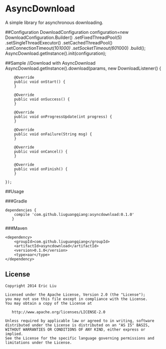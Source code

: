 AsyncDownload
=============

A simple library for asynchronous downloading.

##Configuration
    DownloadConfiguration configuration=new DownloadConfiguration.Builder()
            .setFixedThreadPool(5)
            .setSingleThreadExecutor()
            .setCachedThreadPool()
            .setConnectionTimeout(10*1000)
            .setSocketTimeout(60*1000)
            .build();
    AsyncDownload.getInstance().init(configuration);

##Sample
    //Download with AsyncDownload
    AsyncDownload.getInstance().download(params, new DownloadListener() {

        @Override
        public void onStart() {
        }

        @Override
        public void onSuccess() {
        }

        @Override
        public void onProgressUpdate(int progress) {
        }

        @Override
        public void onFailure(String msg) {
        }
        
        @Override
        public void onCancel() {                           
        }
        
        @Override
        public void onFinish() {                           
        }
        
    });

##Usage

###Gradle
```
dependencies {
   	compile 'com.github.liuguangqiang:asyncdownload:0.1.0'
   }
```

###Maven
```
<dependency>
  	<groupId>com.github.liuguangqiang</groupId>
  	<artifactId>asyncdownload</artifactId>
  	<version>0.1.0</version>
  	<type>aar</type>
</dependency>
```

## License

    Copyright 2014 Eric Liu

    Licensed under the Apache License, Version 2.0 (the "License");
    you may not use this file except in compliance with the License.
    You may obtain a copy of the License at

       http://www.apache.org/licenses/LICENSE-2.0

    Unless required by applicable law or agreed to in writing, software
    distributed under the License is distributed on an "AS IS" BASIS,
    WITHOUT WARRANTIES OR CONDITIONS OF ANY KIND, either express or implied.
    See the License for the specific language governing permissions and
    limitations under the License.
